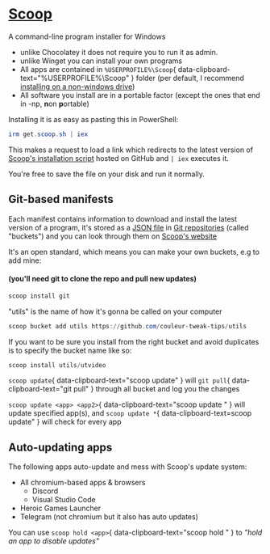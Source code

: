 # [Scoop](https://scoop.sh/)

A command-line program installer for Windows

* unlike Chocolatey it does not require you to run it as admin.
* unlike Winget you can install your own programs
* All apps are contained in `%USERPROFILE%\Scoop`{ data-clipboard-text="%USERPROFILE%\Scoop" } folder (per default, I recommend [installing on a non-windows drive](https://github.com/ScoopInstaller/Install#advanced-installation))
* All software you install are in a portable factor (except the ones that end in -np, **n**on **p**ortable)


Installing it is as easy as pasting this in PowerShell:
```PowerShell
irm get.scoop.sh | iex
```
This makes a request to load a link which redirects to the latest version of [Scoop's installation script](https://raw.githubusercontent.com/scoopinstaller/install/master/install.ps1) hosted on GitHub and `| iex` executes it. 

You're free to save the file on your disk and run it normally.

## Git-based manifests

Each manifest contains information to download and install the latest version of a program, it's stored as a [JSON file](https://github.com/ScoopInstaller/Main/blob/master/bucket/curl.json) in [Git repositories](https://github.com/ScoopInstaller/Extras/tree/master/bucket) (called "buckets") and you can look through them on [Scoop's website](https://scoop.sh/#/apps?q=curl)

It's an open standard, which means you can make your own buckets, e.g to add mine:

#### (you'll need git to clone the repo and pull new updates)
```PowerShell
scoop install git
```
"utils" is the name of how it's gonna be called on your computer
```PowerShell
scoop bucket add utils https://github.com/couleur-tweak-tips/utils
```
If you want to be sure you install from the right bucket and avoid duplicates is to specify the bucket name like so:
```PowerShell
scoop install utils/utvideo
```

`scoop update`{ data-clipboard-text="scoop update" } will `git pull`{ data-clipboard-text="git pull" } through all bucket and log you the changes

`scoop update <app> <app2>`{ data-clipboard-text="scoop update " } will update specified app(s), and `scoop update *`{ data-clipboard-text=scoop update" } will check for every app


## Auto-updating apps

The following apps auto-update and mess with Scoop's update system:

* All chromium-based apps & browsers
    * Discord
    * Visual Studio Code
* Heroic Games Launcher
* Telegram (not chromium but it also has auto updates)

You can use `scoop hold <app>`{ data-clipboard-text="scoop hold " } to *"hold an app to disable updates"*